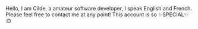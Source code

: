 Hello, I am Cilde, a amateur software developer, I speak English and French. Please feel free to contact me at any point! This account is so ✨SPECIAL✨ :D
